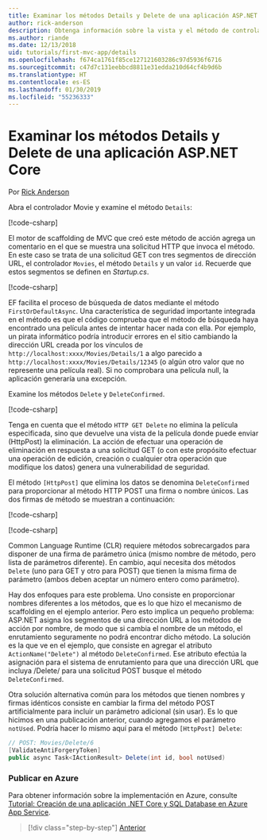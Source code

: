 ```yaml
---
title: Examinar los métodos Details y Delete de una aplicación ASP.NET Core
author: rick-anderson
description: Obtenga información sobre la vista y el método de controlador Details en una aplicación básica ASP.NET Core MVC.
ms.author: riande
ms.date: 12/13/2018
uid: tutorials/first-mvc-app/details
ms.openlocfilehash: f674ca1761f85ce127121603286c97d5936f6716
ms.sourcegitcommit: c47d7c131eebbcd8811e31edda210d64cf4b9d6b
ms.translationtype: HT
ms.contentlocale: es-ES
ms.lasthandoff: 01/30/2019
ms.locfileid: "55236333"
---
```

# <a name="examine-the-details-and-delete-methods-of-an-aspnet-core-app"></a>Examinar los métodos Details y Delete de una aplicación ASP.NET Core

Por [Rick Anderson](https://twitter.com/RickAndMSFT)

Abra el controlador Movie y examine el método `Details`:

[!code-csharp[](start-mvc/sample/MvcMovie22/Controllers/MoviesController.cs?name=snippet_details)]

El motor de scaffolding de MVC que creó este método de acción agrega un comentario en el que se muestra una solicitud HTTP que invoca el método. En este caso se trata de una solicitud GET con tres segmentos de dirección URL, el controlador `Movies`, el método `Details` y un valor `id`. Recuerde que estos segmentos se definen en *Startup.cs*.

[!code-csharp[](start-mvc/sample/MvcMovie/Startup.cs?highlight=5&name=snippet_1)]

EF facilita el proceso de búsqueda de datos mediante el método `FirstOrDefaultAsync`. Una característica de seguridad importante integrada en el método es que el código comprueba que el método de búsqueda haya encontrado una película antes de intentar hacer nada con ella. Por ejemplo, un pirata informático podría introducir errores en el sitio cambiando la dirección URL creada por los vínculos de `http://localhost:xxxx/Movies/Details/1` a algo parecido a `http://localhost:xxxx/Movies/Details/12345` (o algún otro valor que no represente una película real). Si no comprobara una película null, la aplicación generaría una excepción.

Examine los métodos `Delete` y `DeleteConfirmed`.

[!code-csharp[](start-mvc/sample/MvcMovie22/Controllers/MoviesController.cs?name=snippet_delete)]

Tenga en cuenta que el método `HTTP GET Delete` no elimina la película especificada, sino que devuelve una vista de la película donde puede enviar (HttpPost) la eliminación. La acción de efectuar una operación de eliminación en respuesta a una solicitud GET (o con este propósito efectuar una operación de edición, creación o cualquier otra operación que modifique los datos) genera una vulnerabilidad de seguridad.

El método `[HttpPost]` que elimina los datos se denomina `DeleteConfirmed` para proporcionar al método HTTP POST una firma o nombre únicos. Las dos firmas de método se muestran a continuación:

[!code-csharp[](start-mvc/sample/MvcMovie/Controllers/MoviesController.cs?name=snippet_delete2)]

[!code-csharp[](start-mvc/sample/MvcMovie/Controllers/MoviesController.cs?name=snippet_delete3)]

Common Language Runtime (CLR) requiere métodos sobrecargados para disponer de una firma de parámetro única (mismo nombre de método, pero lista de parámetros diferente). En cambio, aquí necesita dos métodos `Delete` (uno para GET y otro para POST) que tienen la misma firma de parámetro (ambos deben aceptar un número entero como parámetro).

Hay dos enfoques para este problema. Uno consiste en proporcionar nombres diferentes a los métodos, que es lo que hizo el mecanismo de scaffolding en el ejemplo anterior. Pero esto implica un pequeño problema: ASP.NET asigna los segmentos de una dirección URL a los métodos de acción por nombre, de modo que si cambia el nombre de un método, el enrutamiento seguramente no podrá encontrar dicho método. La solución es la que ve en el ejemplo, que consiste en agregar el atributo `ActionName("Delete")` al método `DeleteConfirmed`. Ese atributo efectúa la asignación para el sistema de enrutamiento para que una dirección URL que incluya /Delete/ para una solicitud POST busque el método `DeleteConfirmed`.

Otra solución alternativa común para los métodos que tienen nombres y firmas idénticos consiste en cambiar la firma del método POST artificialmente para incluir un parámetro adicional (sin usar). Es lo que hicimos en una publicación anterior, cuando agregamos el parámetro `notUsed`. Podría hacer lo mismo aquí para el método `[HttpPost] Delete`:

```csharp
// POST: Movies/Delete/6
[ValidateAntiForgeryToken]
public async Task<IActionResult> Delete(int id, bool notUsed)
```

### <a name="publish-to-azure"></a>Publicar en Azure

Para obtener información sobre la implementación en Azure, consulte [Tutorial: Creación de una aplicación .NET Core y SQL Database en Azure App Service](/azure/app-service/app-service-web-tutorial-dotnetcore-sqldb).

> [!div class="step-by-step"]
> [Anterior](validation.md)
